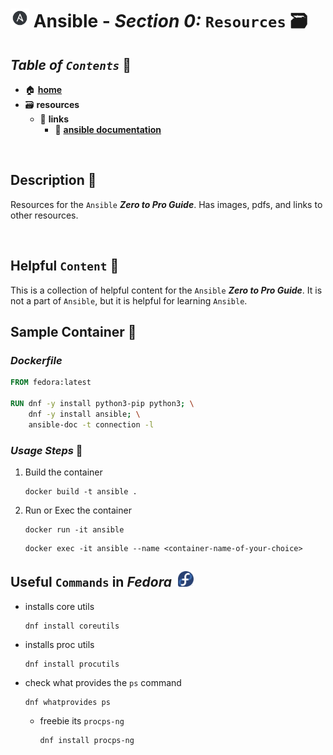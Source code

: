 # <img src="../assets/img/ansible.png" width="30px"> **Ansible** - ***Section 0:*** `Resources` 🗃️

<!-- 

replacing md links with html links

regex: \[\*\*([A-z0-9- *]{1,})\*\*\]\((https://[A-z0-9-./]{1,})\)
replace: <a href="$2" target="_blank">***$1***</a> 

-->

## ***Table*** *of* ***`Contents`*** 📜

* 🏠 [**home**](../README.md)
* 🗃️ **resources**
  * 🔗 **links**
    * 📄 <a href="https://docs.ansible.com/" target="_blank">**ansible documentation**</a>

<br />

## **Description** 👀

Resources for the `Ansible` ***Zero to Pro Guide***. Has images, pdfs, and links to other resources.

<br />

## **Helpful** `Content` 📌

This is a collection of helpful content for the `Ansible` ***Zero to Pro Guide***. It is not a part of `Ansible`, but it is helpful for learning `Ansible`.

## **Sample Container** 🐳

<!-- use fedora to learn ansible, bleeding edge
  out of the box, ansible is installed and python 3.11
-->

### ***Dockerfile***

```Dockerfile
FROM fedora:latest

RUN dnf -y install python3-pip python3; \
    dnf -y install ansible; \
    ansible-doc -t connection -l 
```

### ***Usage Steps*** 📝

1. Build the container

    ```shell
    docker build -t ansible .
    ```

2. Run or Exec the container

    ```shell
    docker run -it ansible
    ```

    ```shell
    docker exec -it ansible --name <container-name-of-your-choice> 
    ```

## **Useful** `Commands` in ***Fedora*** &nbsp;<img src="../assets/img/fedora_logo.png" width="25px">

* installs core utils

  ```shell
  dnf install coreutils
  ```

* installs proc utils

  ```shell
  dnf install procutils
  ```

* check what provides the `ps` command

  ```shell
  dnf whatprovides ps
  ```

  * freebie its `procps-ng`

    ```shell
    dnf install procps-ng
    ```
